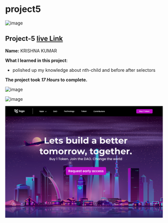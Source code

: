 # project5

![image](https://img.shields.io/badge/project-5-red)


## Project-5  [live Link](https://projec5.netlify.app/)

**Name:**  KRISHNA KUMAR


**What I learned in this project**:

  - polished up my knowledge about nth-child and before after selectors


**The project took ***17 Hours*** to complete.** 

![image](https://img.shields.io/badge/INeuron-LearnCodeOnline-brightgreen)

![image](https://img.shields.io/badge/Full%20stack%20JS%20bootcamp-Hitesh%20Chaudhary-lightgrey)


![image](https://github.com/Krishna12345825/project5/blob/main/project-imgs/5.png)
